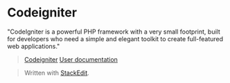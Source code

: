 ﻿
# Codeigniter
"CodeIgniter is a powerful PHP framework with a very small footprint, built for developers who need a simple and elegant toolkit to create full-featured web applications."
>[Codeigniter](https://codeigniter.com)
[User documentation](https://codeigniter.com/user_guide/)

> Written with [StackEdit](https://stackedit.io/).
